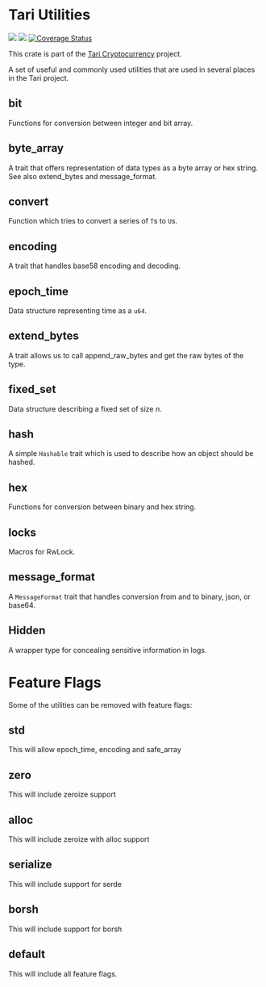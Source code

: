 # Tari Utilities

![](https://github.com/tari-project/tari_utilities/workflows/Security%20audit/badge.svg)
![](https://github.com/tari-project/tari_utilities/workflows/Clippy/badge.svg)
[![Coverage Status](https://coveralls.io/repos/github/tari-project/tari_utilities/badge.svg)](https://coveralls.io/github/tari-project/tari_utilities)

This crate is part of the [Tari Cryptocurrency](https://tari.com) project.

A set of useful and commonly used utilities that are used in several places in the Tari project.

## bit

Functions for conversion between integer and bit array.

## byte_array

A trait that offers representation of data types as a byte array or hex string. See also extend_bytes and message_format.

## convert

Function which tries to convert a series of `T`s to `U`s.

## encoding

A trait that handles base58 encoding and decoding.

## epoch_time

Data structure representing time as a `u64`.

## extend_bytes

A trait allows us to call append_raw_bytes and get the raw bytes of the type.

## fixed_set

Data structure describing a fixed set of size _n_.

## hash

A simple `Hashable` trait which is used to describe how an object should be hashed.

## hex

Functions for conversion between binary and hex string.

## locks

Macros for RwLock.

## message_format

A `MessageFormat` trait that handles conversion from and to binary, json, or base64.

## Hidden

A wrapper type for concealing sensitive information in logs.
# Feature Flags
Some of the utilities can be removed with feature flags:

## std

This will allow epoch_time, encoding and safe_array

## zero

This will include zeroize support

## alloc

This will include zeroize with alloc support

## serialize

This will include support for serde

## borsh

This will include support for borsh

## default

This will include all feature flags.